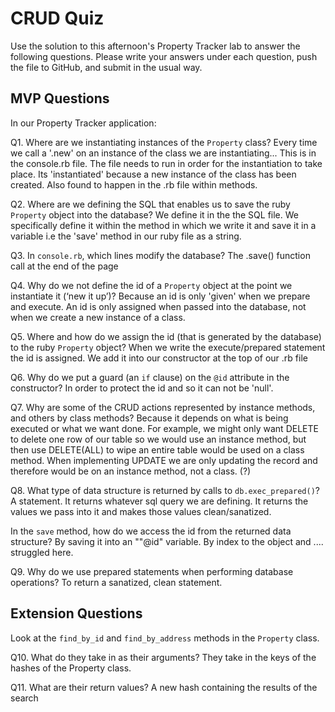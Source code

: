 # CRUD Quiz

Use the solution to this afternoon's Property Tracker lab to answer the following questions. Please write your answers under each question, push the file to GitHub, and submit in the usual way.

## MVP Questions

In our Property Tracker application:

Q1. Where are we instantiating instances of the `Property` class?
  Every time we call a '.new' on an instance of the class we are instantiating... This is in the console.rb file. The file needs to run in order for the instantiation to take place.
  Its 'instantiated' because a new instance of the class has been created. Also found to happen in the .rb file within methods.

Q2. Where are we defining the SQL that enables us to save the ruby `Property` object into the database?
  We define it in the the SQL file.
  We specifically define it within the method in which we write it and save it in a variable i.e the 'save' method in our ruby file as a string.

Q3. In `console.rb`, which lines modify the database?
  The .save() function call at the end of the page

Q4. Why do we not define the id of a `Property` object at the point we instantiate it (‘new it up’)?
  Because an id is only 'given' when we prepare and execute. An id is only assigned when passed into the database, not when we
  create a new instance of a class.

Q5. Where and how do we assign the id (that is generated by the database) to the ruby `Property` object?
  When we write the execute/prepared statement the id is assigned. We add it into our constructor at the top of our .rb file

Q6. Why do we put a guard (an `if` clause) on the `@id` attribute in the constructor?
  In order to protect the id and so it can not be 'null'.

Q7. Why are some of the CRUD actions represented by instance methods, and others by class methods?
    Because it depends on what is being executed or what we want done. For example, we might only want DELETE to delete one row of our
    table so we would use an instance method, but then use DELETE(ALL) to wipe an entire table would be used on a class method. When implementing UPDATE we are only updating the record and therefore would be on an instance method, not a class. (?)


Q8. What type of data structure is returned by calls to `db.exec_prepared()`?
    A statement. It returns whatever sql query we are defining.
    It returns the values we pass into it and makes those values clean/sanatized.

In the `save` method, how do we access the id from the returned data structure?
  By saving it into an ""@id" variable. By index to the object and .... struggled here.

Q9. Why do we use prepared statements when performing database operations?
  To return a sanatized, clean statement.

## Extension Questions

Look at the `find_by_id` and `find_by_address` methods in the `Property` class.

Q10. What do they take in as their arguments?
  They take in the keys of the hashes of the Property class.

Q11. What are their return values?
  A new hash containing the results  of the search
